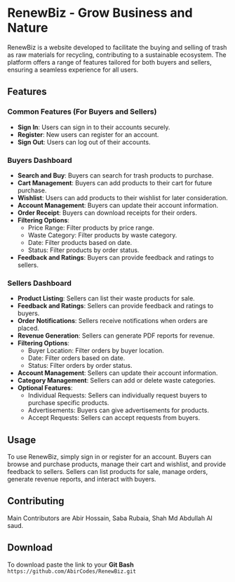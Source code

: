 # RenewBiz - Grow Business and Nature

RenewBiz is a website developed to facilitate the buying and selling of trash as raw materials for recycling, contributing to a sustainable ecosystem. The platform offers a range of features tailored for both buyers and sellers, ensuring a seamless experience for all users.

## Features

### Common Features (For Buyers and Sellers)

- **Sign In**: Users can sign in to their accounts securely.
- **Register**: New users can register for an account.
- **Sign Out**: Users can log out of their accounts.

### Buyers Dashboard

- **Search and Buy**: Buyers can search for trash products to purchase.
- **Cart Management**: Buyers can add products to their cart for future purchase.
- **Wishlist**: Users can add products to their wishlist for later consideration.
- **Account Management**: Buyers can update their account information.
- **Order Receipt**: Buyers can download receipts for their orders.
- **Filtering Options**:
  - Price Range: Filter products by price range.
  - Waste Category: Filter products by waste category.
  - Date: Filter products based on date.
  - Status: Filter products by order status.
- **Feedback and Ratings**: Buyers can provide feedback and ratings to sellers.

### Sellers Dashboard

- **Product Listing**: Sellers can list their waste products for sale.
- **Feedback and Ratings**: Sellers can provide feedback and ratings to buyers.
- **Order Notifications**: Sellers receive notifications when orders are placed.
- **Revenue Generation**: Sellers can generate PDF reports for revenue.
- **Filtering Options**:
  - Buyer Location: Filter orders by buyer location.
  - Date: Filter orders based on date.
  - Status: Filter orders by order status.
- **Account Management**: Sellers can update their account information.
- **Category Management**: Sellers can add or delete waste categories.
- **Optional Features**:
  - Individual Requests: Sellers can individually request buyers to purchase specific products.
  - Advertisements: Buyers can give advertisements for products.
  - Accept Requests: Sellers can accept requests from buyers.

## Usage

To use RenewBiz, simply sign in or register for an account. Buyers can browse and purchase products, manage their cart and wishlist, and provide feedback to sellers. Sellers can list products for sale, manage orders, generate revenue reports, and interact with buyers. 

## Contributing

Main Contributors are Abir Hossain, Saba Rubaia, Shah Md Abdullah Al saud.

## Download
To download paste the link to your <b> Git Bash </b> <br>
```https://github.com/AbirCodes/RenewBiz.git```
